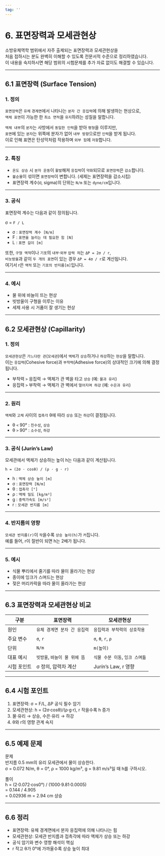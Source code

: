 ```yaml
---
tag: ''
---
```

# 6. 표면장력과 모세관현상

소방유체역학 범위에서 자주 출제되는 표면장력과 모세관현상을  
처음 접하시는 분도 완벽히 이해할 수 있도록 전문서적 수준으로 정리하였습니다.  
이 내용을 숙지하시면 해당 범위의 시험문제를 추가 자료 없이도 해결할 수 있습니다.

---

## 6.1 표면장력 (Surface Tension)

### 1. 정의
`표면장력`은 `유체` `경계면`에서 나타나는 `분자 간 응집력`에 의해 발생하는 현상으로,  
`액체 표면`이 가능한 한 `최소 면적`을 `유지`하려는 성질을 말합니다.

`액체 내부`의 `분자`는 사방에서 `동일한 인력`을 받아 `평형`을 이루지만,  
`표면`에 있는 `분자`는 위쪽에 분자가 없어 `내부 방향`으로만 `인력`을 받게 됩니다.  
이로 인해 표면은 탄성막처럼 작용하며 `외부 힘`에 `저항`합니다.

---

### 2. 특징
- `온도 상승` 시 `분자 운동`이 `활발`해져 `응집력`이 `약화`되므로 `표면장력`은 `감소`합니다.
- `불순물`이 섞이면 `표면장력`이 변합니다. (세제는 표면장력을 감소시킴)
- 표면장력 계수(σ, sigma)의 단위는 `N/m` 또는 `dyne/cm`입니다.

---

### 3. 공식
표면장력 계수는 다음과 같이 정의됩니다.

σ = `F / L  `
- σ : `표면장력 계수 [N/m]`  
- F : `표면을 늘리는 데 필요한 힘 [N]` 
- L : `표면 길이 [m]`  

또한, `구형 액적`이나 `기포`의 `내부`·`외부` `압력 차`는 `ΔP = 2σ / r`,  
`비눗방울`과 같이 `두 개의 표면`이 있는 경우 `ΔP = 4σ / r`로 계산됩니다.  
여기서 r은 `액적` 또는 `기포의 반지름[m]`입니다.

---

### 4. 예시
- 물 위에 바늘이 뜨는 현상
- 빗방울이 구형을 이루는 이유
- 세제 사용 시 거품이 잘 생기는 현상

---

## 6.2 모세관현상 (Capillarity)

### 1. 정의
`모세관현상`은 `가느다란 관`(`모세관`)에서 `액체`가 `상승`하거나 `하강`하는 `현상`을 말합니다.  
이는 `응집력`(Cohesive force)과 `부착력`(Adhesive force)의 상대적인 크기에 의해 결정됩니다.

- 부착력 `>` 응집력 → 액체가 관 벽을 타고 `상승` (예: `물과 유리`)
- 응집력 `>` 부착력 → 액체가 관 벽에서 `멀어지며 하강` (예: `수은과 유리`)

---

### 2. 원리
`액체`와 `고체` 사이의 `접촉각` θ에 따라 `상승` 또는 `하강`이 결정됩니다.
- θ `<` 90° : `친수성`, `상승`
- θ `>` 90° : `소수성`, `하강`

---

### 3. 공식 (Jurín’s Law)
모세관에서 액체가 상승하는 높이 h는 다음과 같이 계산됩니다.

`h = (2σ · cosθ) / (ρ · g · r)  `
- h : `액체 상승 높이 [m]`  
- σ : `표면장력 [N/m]`  
- θ : `접촉각 [°]`  
- ρ : `액체 밀도 [kg/m³]`  
- g : `중력가속도 [m/s²]`  
- r : `모세관 반지름 [m]`  

---

### 4. 반지름의 영향
`모세관 반지름(r)`이 `작`을수록 `상승 높이(h)`가 `커`집니다.  
예를 들어, r이 절반이 되면 h는 2배가 됩니다.

---

### 5. 예시
- 식물 뿌리에서 줄기를 따라 물이 올라가는 현상
- 종이에 잉크가 스며드는 현상
- 젖은 머리카락을 따라 물이 올라가는 현상

---

## 6.3 표면장력과 모세관현상 비교

| 구분 | 표면장력 | 모세관현상 |
|------|----------|------------|
| 원인 | `유체 경계면 분자 간 응집력` | `응집력과 부착력의 상호작용` |
| 주요 변수 | `σ`, `r` | `σ`, `θ`, `r`, `ρ` |
| 단위 | `N/m` | `m(높이)` |
| 대표 예시 | `빗방울`, `바늘이 물 위에 뜸` | `식물 수분 이동`, `잉크 스며듦` |
| 시험 포인트 | σ 정의, 압력차 계산 | Jurín’s Law, r 영향 |

---

## 6.4 시험 포인트
1. 표면장력: σ = F/L, ΔP 공식 필수 암기
2. 모세관현상: h = (2σ·cosθ)/(ρ·g·r), r 작을수록 h 증가
3. 물·유리 → 상승, 수은·유리 → 하강
4. θ와 r의 영향 관계 숙지

---

## 6.5 예제 문제
문제  
반지름 0.5 mm의 유리 모세관에서 물이 상승한다.  
σ = 0.072 N/m, θ = 0°, ρ = 1000 kg/m³, g = 9.81 m/s²일 때 h를 구하시오.

풀이  
h = (2·0.072·cos0°) / (1000·9.81·0.0005)  
= 0.144 / 4.905  
= 0.02936 m = 2.94 cm 상승

---

## 6.6 정리
- 표면장력: 유체 경계면에서 분자 응집력에 의해 나타나는 힘
- 모세관현상: 모세관 반지름과 접촉각에 따라 액체가 상승 또는 하강
- 공식 암기와 변수 영향 해석이 핵심
- r 작고 θ가 0°에 가까울수록 상승 높이 최대
